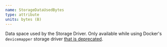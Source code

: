```yaml
---
name: StorageDataUsedBytes
type: attribute
units: bytes (B)
---
```


Data space used by the Storage Driver. Only available while using Docker's `devicemapper` storage driver [that is deprecated](https://docs.docker.com/storage/storagedriver/select-storage-driver/#supported-storage-drivers-per-linux-distribution).